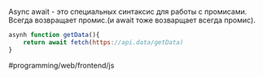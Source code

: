 Async await - это специальных синтаксис для работы с промисами. Всегда возвращает промис.(и await тоже возварщает всегда промис).

```js
asynh function getData(){
	return await fetch(https://api.data/getData)
}
```

#programming/web/frontend/js